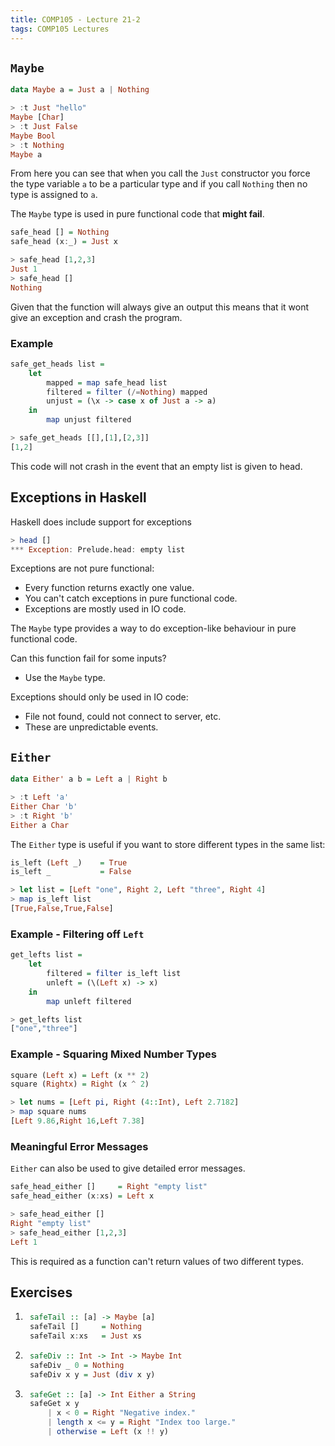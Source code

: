 ```yaml
---
title: COMP105 - Lecture 21-2
tags: COMP105 Lectures
---
```

## `Maybe`

```haskell
data Maybe a = Just a | Nothing
```

```haskell
> :t Just "hello"
Maybe [Char]
> :t Just False
Maybe Bool
> :t Nothing
Maybe a
```

From here you can see that when you call the `Just` constructor you force the type variable `a` to be a particular type and if you call `Nothing` then no type is assigned to `a`.

The `Maybe` type is used in pure functional code that **might fail**.

```haskell
safe_head [] = Nothing
safe_head (x:_) = Just x
```

```haskell
> safe_head [1,2,3]
Just 1 
> safe_head []
Nothing
```

Given that the function will always give an output this means that it wont give an exception and crash the program.

### Example

```haskell
safe_get_heads list =
    let
        mapped = map safe_head list
        filtered = filter (/=Nothing) mapped
        unjust = (\x -> case x of Just a -> a)
    in
        map unjust filtered
```

```haskell
> safe_get_heads [[],[1],[2,3]]
[1,2]
```

This code will not crash in the event that an empty list is given to head.

## Exceptions in Haskell
Haskell does include support for exceptions

```haskell
> head []
*** Exception: Prelude.head: empty list
```

Exceptions are not pure functional:

* Every function returns exactly one value.
* You can't catch exceptions in pure functional code.
* Exceptions are mostly used in IO code.

The `Maybe` type provides a way to do exception-like behaviour in pure functional code.

Can this function fail for some inputs?

* Use the `Maybe` type.

Exceptions should only be used in IO code:

* File not found, could not connect to server, etc.
* These are unpredictable events.

## `Either`

```haskell
data Either' a b = Left a | Right b
```

```haskell
> :t Left 'a'
Either Char 'b'
> :t Right 'b'
Either a Char
```

The `Either` type is useful if you want to store different types in the same list:

```haskell
is_left (Left _)    = True
is_left _           = False
```

```haskell
> let list = [Left "one", Right 2, Left "three", Right 4]
> map is_left list
[True,False,True,False]
```

### Example - Filtering off `Left`

```haskell
get_lefts list = 
    let
        filtered = filter is_left list
        unleft = (\(Left x) -> x)
    in
        map unleft filtered
```

```haskell
> get_lefts list
["one","three"]
```

### Example - Squaring Mixed Number Types

```haskell
square (Left x) = Left (x ** 2)
square (Rightx) = Right (x ^ 2)
```

```haskell
> let nums = [Left pi, Right (4::Int), Left 2.7182]
> map square nums
[Left 9.86,Right 16,Left 7.38]
```

### Meaningful Error Messages
`Either` can also be used to give detailed error messages.

```haskell
safe_head_either []     = Right "empty list"
safe_head_either (x:xs) = Left x
```

```haskell
> safe_head_either []
Right "empty list"
> safe_head_either [1,2,3]
Left 1
```

This is required as a function can't return values of two different types.

## Exercises
1. ```haskell
    safeTail :: [a] -> Maybe [a]
    safeTail []     = Nothing
    safeTail x:xs   = Just xs
    ```

1. ```haskell
    safeDiv :: Int -> Int -> Maybe Int
    safeDiv _ 0 = Nothing
    safeDiv x y = Just (div x y)
    ```
    
1. ```haskell
    safeGet :: [a] -> Int Either a String
    safeGet x y
        | x < 0 = Right "Negative index."
        | length x <= y = Right "Index too large."
        | otherwise = Left (x !! y)
    ```
